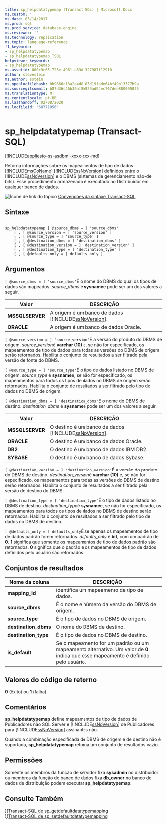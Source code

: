 ```yaml
---
title: sp_helpdatatypemap (Transact-SQL) | Microsoft Docs
ms.custom: ''
ms.date: 03/14/2017
ms.prod: sql
ms.prod_service: database-engine
ms.reviewer: ''
ms.technology: replication
ms.topic: language-reference
f1_keywords:
- sp_helpdatatypemap
- sp_helpdatatypemap_TSQL
helpviewer_keywords:
- sp_helpdatatypemap
ms.assetid: 800c9c65-723e-4961-a63d-327987f129f0
author: stevestein
ms.author: sstein
ms.openlocfilehash: 0b9666c13a2e4d8183d19fade64bf49b13377b9a
ms.sourcegitcommit: b87d36c46b39af8b929ad94ec707dee8800950f5
ms.translationtype: MT
ms.contentlocale: pt-BR
ms.lasthandoff: 02/08/2020
ms.locfileid: "68771056"
---
```

# <a name="sp_helpdatatypemap-transact-sql"></a>sp_helpdatatypemap (Transact-SQL)
[!INCLUDE[appliesto-ss-asdbmi-xxxx-xxx-md](../../includes/appliesto-ss-asdbmi-xxxx-xxx-md.md)]

  Retorna informações sobre os mapeamentos de tipo de dados [!INCLUDE[msCoName](../../includes/msconame-md.md)] [!INCLUDE[ssNoVersion](../../includes/ssnoversion-md.md)] definidos entre o [!INCLUDE[ssNoVersion](../../includes/ssnoversion-md.md)] e o DBMS (sistemas de gerenciamento não-de bits). Esse procedimento armazenado é executado no Distribuidor em qualquer banco de dados.  
  
 ![Ícone de link do tópico](../../database-engine/configure-windows/media/topic-link.gif "Ícone de link do tópico") [Convenções da sintaxe Transact-SQL](../../t-sql/language-elements/transact-sql-syntax-conventions-transact-sql.md)  
  
## <a name="syntax"></a>Sintaxe  
  
```  
  
sp_helpdatatypemap [ @source_dbms = ] 'source_dbms'   
    [ , [ @source_version = ] 'source_version' ]  
    [ , [ @source_type = ] 'source_type' ]   
    [ , [ @destination_dbms = ] 'destination_dbms' ]  
    [ , [ @destination_version = ] 'destination_version' ]  
    [ , [ @destination_type = ] 'destination_type' ]  
    [ , [ @defaults_only = ] defaults_only ]  
```  
  
## <a name="arguments"></a>Argumentos  
`[ @source_dbms = ] 'source_dbms'`É o nome do DBMS do qual os tipos de dados são mapeados. *source_dbms* é **sysname**e pode ser um dos valores a seguir.  
  
|Valor|DESCRIÇÃO|  
|-----------|-----------------|  
|**MSSQLSERVER**|A origem é um banco de dados [!INCLUDE[ssNoVersion](../../includes/ssnoversion-md.md)].|  
|**ORACLE**|A origem é um banco de dados Oracle.|  
  
`[ @source_version = ] 'source_version'`É a versão do produto do DBMS de origem. *source_version*é **varchar (10)** e, se não for especificado, os mapeamentos de tipo de dados para todas as versões do DBMS de origem serão retornados. Habilita o conjunto de resultados a ser filtrado pela versão de fonte do DBMS.  
  
`[ @source_type = ] 'source_type'`É o tipo de dados listado no DBMS de origem. *source_type* é **sysname**e, se não for especificado, os mapeamentos para todos os tipos de dados no DBMS de origem serão retornados. Habilita o conjunto de resultados a ser filtrado pelo tipo de dados no DBMS de origem.  
  
`[ @destination_dbms = ] 'destination_dbms'`É o nome do DBMS de destino. *destination_dbms* é **sysname**e pode ser um dos valores a seguir.  
  
|Valor|DESCRIÇÃO|  
|-----------|-----------------|  
|**MSSQLSERVER**|O destino é um banco de dados [!INCLUDE[ssNoVersion](../../includes/ssnoversion-md.md)].|  
|**ORACLE**|O destino é um banco de dados Oracle.|  
|**DB2**|O destino é um banco de dados IBM DB2.|  
|**SYBASE**|O destino é um banco de dados Sybase.|  
  
`[ @destination_version = ] 'destination_version'`É a versão do produto do DBMS de destino. *destination_version*é **varchar (10)** e, se não for especificado, os mapeamentos para todas as versões do DBMS de destino serão retornados. Habilita o conjunto de resultados a ser filtrado pela versão de destino do DBMS.  
  
`[ @destination_type = ] 'destination_type'`É o tipo de dados listado no DBMS de destino. *destination_type*é **sysname**e, se não for especificado, os mapeamentos para todos os tipos de dados no DBMS de destino serão retornados. Habilita o conjunto de resultados a ser filtrado pelo tipo de dados no DBMS de destino.  
  
`[ @defaults_only = ] defaults_only`É se apenas os mapeamentos de tipo de dados padrão forem retornados. *defaults_only* é **bit**, com um padrão de **0**. **1** significa que somente os mapeamentos de tipo de dados padrão são retornados. **0** significa que o padrão e os mapeamentos de tipo de dados definidos pelo usuário são retornados.  
  
## <a name="result-sets"></a>Conjuntos de resultados  
  
|Nome da coluna|DESCRIÇÃO|  
|-----------------|-----------------|  
|**mapping_id**|Identifica um mapeamento de tipo de dados.|  
|**source_dbms**|É o nome e número da versão do DBMS de origem.|  
|**source_type**|É o tipo de dados no DBMS de origem.|  
|**destination_dbms**|O nome do DBMS de destino.|  
|**destination_type**|É o tipo de dados no DBMS de destino.|  
|**is_default**|Se o mapeamento for um padrão ou um mapeamento alternativo. Um valor de **0** indica que esse mapeamento é definido pelo usuário.|  
  
## <a name="return-code-values"></a>Valores do código de retorno  
 **0** (êxito) ou **1** (falha)  
  
## <a name="remarks"></a>Comentários  
 **sp_helpdatatypemap** define mapeamentos de tipo de dados de Publicadores não SQL Server e [!INCLUDE[ssNoVersion](../../includes/ssnoversion-md.md)] de Publicadores para [!INCLUDE[ssNoVersion](../../includes/ssnoversion-md.md)] assinantes não.  
  
 Quando a combinação especificada de DBMS de origem e de destino não é suportada, **sp_helpdatatypemap** retorna um conjunto de resultados vazio.  
  
## <a name="permissions"></a>Permissões  
 Somente os membros da função de servidor fixa **sysadmin** no distribuidor ou membros da função de banco de dados fixa **db_owner** no banco de dados de distribuição podem executar **sp_helpdatatypemap**.  
  
## <a name="see-also"></a>Consulte Também  
 [&#41;&#40;Transact-SQL de sp_getdefaultdatatypemapping](../../relational-databases/system-stored-procedures/sp-getdefaultdatatypemapping-transact-sql.md)   
 [&#41;&#40;Transact-SQL de sp_setdefaultdatatypemapping](../../relational-databases/system-stored-procedures/sp-setdefaultdatatypemapping-transact-sql.md)  
  
  
